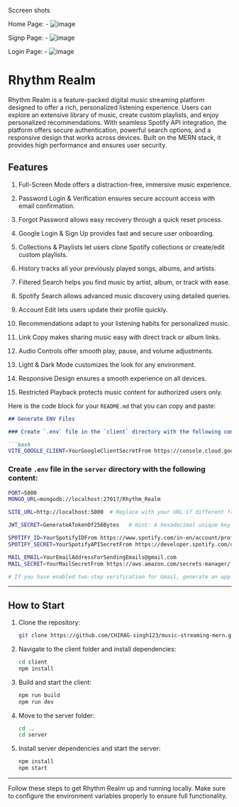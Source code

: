 Sccreen shots


Home Page: -
![image](https://github.com/user-attachments/assets/d334a109-ee94-49dc-afd8-066be7dc8108)

 


Signp Page: -
![image](https://github.com/user-attachments/assets/ab64b0af-b658-4bf1-8a95-e2217c69d6d2)

 


Login Page: - 
![image](https://github.com/user-attachments/assets/9b38a86d-27ab-41bc-8fe5-6b38772e8cf0)




# Rhythm Realm

Rhythm Realm is a feature-packed digital music streaming platform designed to offer a rich, personalized listening experience. Users can explore an extensive library of music, create custom playlists, and enjoy personalized recommendations. With seamless Spotify API integration, the platform offers secure authentication, powerful search options, and a responsive design that works across devices. Built on the MERN stack, it provides high performance and ensures user security.

## Features

1. Full-Screen Mode offers a distraction-free, immersive music experience.

2. Password Login & Verification ensures secure account access with email confirmation.

3. Forgot Password allows easy recovery through a quick reset process.

4. Google Login & Sign Up provides fast and secure user onboarding.

5. Collections & Playlists let users clone Spotify collections or create/edit custom playlists.

6. History tracks all your previously played songs, albums, and artists.

7. Filtered Search helps you find music by artist, album, or track with ease.

8. Spotify Search allows advanced music discovery using detailed queries.

9. Account Edit lets users update their profile quickly.

10. Recommendations adapt to your listening habits for personalized music.

11. Link Copy makes sharing music easy with direct track or album links.

12. Audio Controls offer smooth play, pause, and volume adjustments.

13. Light & Dark Mode customizes the look for any environment.

14. Responsive Design ensures a smooth experience on all devices.

15. Restricted Playback protects music content for authorized users only.



Here is the code block for your `README.md` that you can copy and paste:

```markdown
## Generate ENV Files

### Create `.env` file in the `client` directory with the following content:

```bash
VITE_GOOGLE_CLIENT=YourGoogleClientSecretFrom https://console.cloud.google.com/apis/library
```

### Create `.env` file in the `server` directory with the following content:

```bash
PORT=5000
MONGO_URL=mongodb://localhost:27017/Rhythm_Realm

SITE_URL=http://localhost:5000  # Replace with your URL if different from port 5000

JWT_SECRET=GenerateATokenOf256Bytes   # Hint: A hexadecimal unique key

SPOTIFY_ID=YourSpotifyIDFrom https://www.spotify.com/in-en/account/profile/
SPOTIFY_SECRET=YourSpotifyAPISecretFrom https://developer.spotify.com/documentation/web-api

MAIL_EMAIL=YourEmailAddressForSendingEmails@gmail.com
MAIL_SECRET=YourMailSecretFrom https://aws.amazon.com/secrets-manager/

# If you have enabled two-step verification for Gmail, generate an app password and use it as MAIL_SECRET [https://myaccount.google.com/apppasswords]
```

---

## How to Start

1. Clone the repository:
   ```bash
   git clone https://github.com/CHIRAG-singh123/music-streaming-mern.git
   ```

2. Navigate to the client folder and install dependencies:
   ```bash
   cd client
   npm install
   ```

3. Build and start the client:
   ```bash
   npm run build
   npm run dev
   ```

4. Move to the server folder:
   ```bash
   cd ..
   cd server
   ```

5. Install server dependencies and start the server:
   ```bash
   npm install
   npm start
   ```

---

Follow these steps to get Rhythm Realm up and running locally. Make sure to configure the environment variables properly to ensure full functionality.


